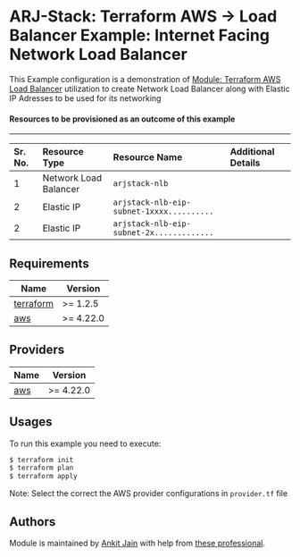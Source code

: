 # ARJ-Stack: Terraform AWS -> Load Balancer Example: Internet Facing Network Load Balancer

This Example configuration is a demonstration of [Module: Terraform AWS Load Balancer](https://github.com/arjstack/terraform-aws-load-balancer) utilization to create Network Load Balancer along with Elastic IP Adresses to be used for its networking

#### Resources to be provisioned as an outcome of this example
---

| Sr. No. | Resource Type | Resource Name | Additional Details |
|:------|:------|:------|:------|
| 1 | Network Load Balancer | `arjstack-nlb` |  |
| 2 | Elastic IP | `arjstack-nlb-eip-subnet-1xxxx..........` |  |
| 2 | Elastic IP | `arjstack-nlb-eip-subnet-2x.............` |  |

## Requirements

| Name | Version |
|------|---------|
| <a name="requirement_terraform"></a> [terraform](#requirement\_terraform) | >= 1.2.5 |
| <a name="requirement_aws"></a> [aws](#requirement\_aws) | >= 4.22.0 |

## Providers

| Name | Version |
|------|---------|
| <a name="provider_aws"></a> [aws](#provider\_aws) | >= 4.22.0 |

## Usages

To run this example you need to execute:

```bash
$ terraform init
$ terraform plan
$ terraform apply
```

Note: Select the correct the AWS provider configurations in `provider.tf` file

## Authors

Module is maintained by [Ankit Jain](https://github.com/ankit-jn) with help from [these professional](https://github.com/arjstack/terraform-aws-examples/graphs/contributors).
